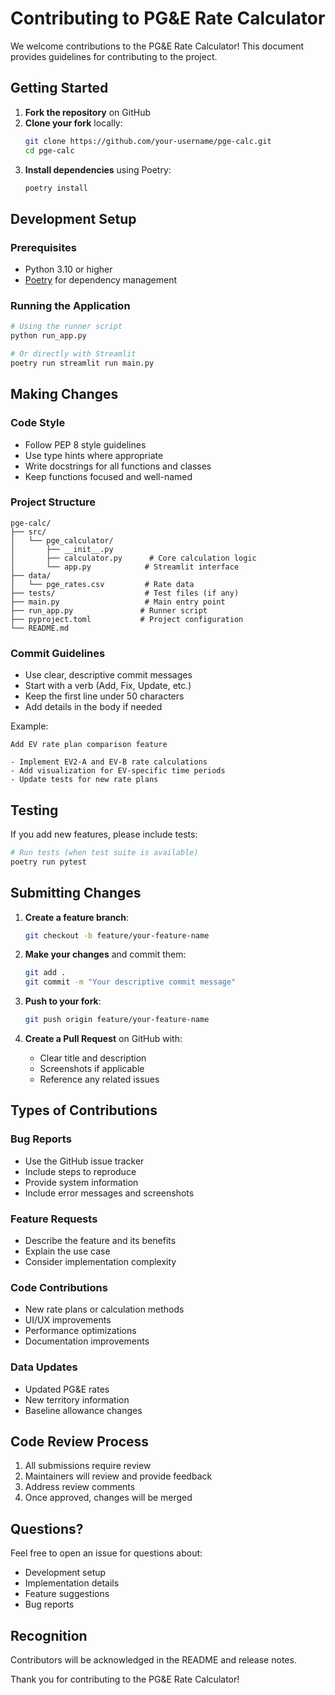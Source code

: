 # Contributing to PG&E Rate Calculator

We welcome contributions to the PG&E Rate Calculator! This document provides guidelines for contributing to the project.

## Getting Started

1. **Fork the repository** on GitHub
2. **Clone your fork** locally:
   ```bash
   git clone https://github.com/your-username/pge-calc.git
   cd pge-calc
   ```
3. **Install dependencies** using Poetry:
   ```bash
   poetry install
   ```

## Development Setup

### Prerequisites
- Python 3.10 or higher
- [Poetry](https://python-poetry.org/docs/#installation) for dependency management

### Running the Application
```bash
# Using the runner script
python run_app.py

# Or directly with Streamlit
poetry run streamlit run main.py
```

## Making Changes

### Code Style
- Follow PEP 8 style guidelines
- Use type hints where appropriate
- Write docstrings for all functions and classes
- Keep functions focused and well-named

### Project Structure
```
pge-calc/
├── src/
│   └── pge_calculator/
│       ├── __init__.py
│       ├── calculator.py      # Core calculation logic
│       └── app.py            # Streamlit interface
├── data/
│   └── pge_rates.csv         # Rate data
├── tests/                    # Test files (if any)
├── main.py                   # Main entry point
├── run_app.py               # Runner script
├── pyproject.toml           # Project configuration
└── README.md
```

### Commit Guidelines
- Use clear, descriptive commit messages
- Start with a verb (Add, Fix, Update, etc.)
- Keep the first line under 50 characters
- Add details in the body if needed

Example:
```
Add EV rate plan comparison feature

- Implement EV2-A and EV-B rate calculations
- Add visualization for EV-specific time periods
- Update tests for new rate plans
```

## Testing

If you add new features, please include tests:
```bash
# Run tests (when test suite is available)
poetry run pytest
```

## Submitting Changes

1. **Create a feature branch**:
   ```bash
   git checkout -b feature/your-feature-name
   ```

2. **Make your changes** and commit them:
   ```bash
   git add .
   git commit -m "Your descriptive commit message"
   ```

3. **Push to your fork**:
   ```bash
   git push origin feature/your-feature-name
   ```

4. **Create a Pull Request** on GitHub with:
   - Clear title and description
   - Screenshots if applicable
   - Reference any related issues

## Types of Contributions

### Bug Reports
- Use the GitHub issue tracker
- Include steps to reproduce
- Provide system information
- Include error messages and screenshots

### Feature Requests
- Describe the feature and its benefits
- Explain the use case
- Consider implementation complexity

### Code Contributions
- New rate plans or calculation methods
- UI/UX improvements
- Performance optimizations
- Documentation improvements

### Data Updates
- Updated PG&E rates
- New territory information
- Baseline allowance changes

## Code Review Process

1. All submissions require review
2. Maintainers will review and provide feedback
3. Address review comments
4. Once approved, changes will be merged

## Questions?

Feel free to open an issue for questions about:
- Development setup
- Implementation details
- Feature suggestions
- Bug reports

## Recognition

Contributors will be acknowledged in the README and release notes.

Thank you for contributing to the PG&E Rate Calculator! 
